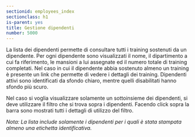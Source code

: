 ```yaml
---
sectionid: employees_index
sectionclass: h1
is-parent: yes
title: Gestione dipendenti
number: 5000
---
```

La lista dei dipendenti permette di consultare tutti i training sostenuti da un dipendente.
Per ogni dipendente sono visualizzati il nome, il dipartimento a cui fa riferimento, le mansioni a lui assegnate ed il numero totale di training completati. Nel caso in cui il dipendente abbia sostenuto almeno un training è presente un link che permette di vedere i dettagli dei training.
Dipendenti attivi sono identificati da sfondo chiaro, mentre quelli disabilitati hanno sfondo più scuro.

Nel caso si voglia visualizzare solamente un sottoinsieme dei dipendenti, si deve utilizzare il filtro che si trova sopra i dipendenti. Facendo click sopra la barra sono mostrati tutti i dettagli di utilizzo del filtro.

_Nota: La lista include solamente i dipendenti per i quali è stata stampata almeno una etichetta identificativa._
